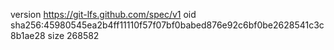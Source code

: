version https://git-lfs.github.com/spec/v1
oid sha256:45980545ea2b4ff11110f57f07bf0babed876e92c6bf0be2628541c3c8b1ae28
size 268582
